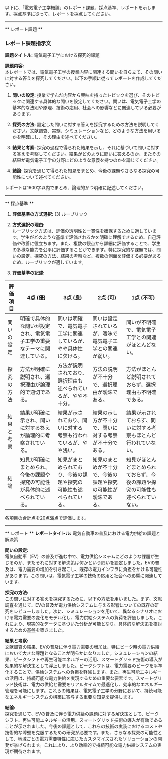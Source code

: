 以下に、「電気電子工学概論」のレポート課題、採点基準、レポートを示します。採点基準に従って、レポートを採点してください。

---------------------------------------
** レポート課題 **

### レポート課題指示文

**課題タイトル:** 電気電子工学における探究的課題

**課題内容:**  
本レポートでは、電気電子工学の授業内容に関連する問いを自ら立て、その問いに対する答えを探究してください。以下の手順に従ってレポートを作成してください。

1. **問いの設定:** 授業で学んだ内容から興味を持ったトピックを選び、そのトピックに関連する具体的な問いを設定してください。問いは、電気電子工学の基本的な法則や原理、技術の応用、社会への影響などに関連している必要があります。

2. **探究の方法:** 設定した問いに対する答えを探究するための方法を説明してください。文献調査、実験、シミュレーションなど、どのような方法を用いるかを明確にし、その理由を述べてください。

3. **結果と考察:** 探究の過程で得られた結果を示し、それに基づいて問いに対する答えを考察してください。結果がどのように問いに答えるのか、またその結果が電気電子工学の分野にどのような意義を持つのかを論じてください。

4. **結論:** 探究を通じて得られた知見をまとめ、今後の課題やさらなる探究の可能性について述べてください。

レポートは1600字以内でまとめ、論理的かつ明確に記述してください。

---------------------------------------
** 採点基準 **

1. **評価基準の方式選択:** (3) ルーブリック

2. **方式選択の理由:**  
ルーブリック方式は、評価の透明性と一貫性を確保するために適しています。学生がどのような基準で評価されるかを明確に理解できるため、自己評価や改善に役立ちます。また、複数の観点から詳細に評価することで、学生の多様な能力を公平に評価することができます。特に探究的な課題では、問いの設定、探究の方法、結果の考察など、複数の側面を評価する必要があるため、ルーブリックが適しています。

3. **評価基準の記述:**

| 評価項目         | 4点 (優)                                                                 | 3点 (良)                                                               | 2点 (可)                                                               | 1点 (不可)                                                             |
|------------------|--------------------------------------------------------------------------|------------------------------------------------------------------------|------------------------------------------------------------------------|------------------------------------------------------------------------|
| 問いの設定       | 明確で具体的な問いが設定され、電気電子工学の重要なテーマに関連している。 | 問いは明確で、電気電子工学に関連しているが、やや具体性に欠ける。       | 問いは設定されているが、曖昧で電気電子工学との関連が弱い。           | 問いが不明確で、電気電子工学との関連がほとんどない。                 |
| 探究の方法       | 方法が明確に説明され、選択理由が論理的で適切である。                     | 方法が説明されており、選択理由も述べられているが、やや不十分。         | 方法の説明が不十分で、選択理由が曖昧である。                         | 方法がほとんど説明されておらず、選択理由も不明確である。             |
| 結果と考察       | 結果が明確に示され、問いに対する答えが論理的に考察されている。           | 結果が示されており、問いに対する考察も行われているが、やや浅い。       | 結果の示し方が不十分で、問いに対する考察が不十分である。             | 結果が示されておらず、問いに対する考察もほとんど行われていない。     |
| 結論             | 知見が明確にまとめられ、今後の課題や探究の可能性が具体的に述べられている。 | 知見がまとめられており、今後の課題や探究の可能性も述べられている。   | 知見のまとめが不十分で、今後の課題や探究の可能性が曖昧である。       | 知見がほとんどまとめられておらず、今後の課題や探究の可能性も述べられていない。 |

各項目の合計点を20点満点で評価します。

---------------------------------------
** レポート **
**レポートタイトル:** 電気自動車の普及における電力供給の課題と解決策

**問いの設定:**  
電気自動車（EV）の普及が進む中で、電力供給システムにどのような課題が生じるのか、またそれに対する解決策は何かという問いを設定しました。EVの普及は、電力需要の増加を引き起こし、既存の電力インフラに負担をかける可能性があります。この問いは、電気電子工学の技術の応用と社会への影響に関連しています。

**探究の方法:**  
この問いに対する答えを探究するために、以下の方法を用いました。まず、文献調査を通じて、EVの普及が電力供給システムに与える影響についての既存の研究をレビューしました。次に、シミュレーションを用いて、異なるシナリオにおける電力需要の変化をモデル化し、電力供給システムの負荷を評価しました。これにより、現実的なデータに基づいた分析が可能となり、具体的な解決策を検討するための基盤を築きました。

**結果と考察:**  
文献調査の結果、EVの普及に伴う電力需要の増加は、特にピーク時の電力供給において大きな課題となることが明らかになりました。シミュレーションの結果、ピークシフトや再生可能エネルギーの活用、スマートグリッド技術の導入が効果的な解決策として浮上しました。ピークシフトは、電力需要のピークを平準化することで、供給システムへの負担を軽減します。また、再生可能エネルギーの活用は、持続可能な電力供給を実現するための重要な要素です。スマートグリッド技術は、電力の供給と需要をリアルタイムで最適化し、効率的なエネルギー管理を可能にします。これらの結果は、電気電子工学の分野において、持続可能なエネルギーシステムの構築に寄与する重要な知見を提供します。

**結論:**  
探究を通じて、EVの普及に伴う電力供給の課題に対する解決策として、ピークシフト、再生可能エネルギーの活用、スマートグリッド技術の導入が有効であることが示されました。今後の課題として、これらの技術の実装におけるコストや技術的な障壁を克服するための研究が必要です。また、さらなる探究の可能性として、地域ごとの電力需要特性に応じたカスタマイズされたソリューションの開発が挙げられます。これにより、より効率的で持続可能な電力供給システムの実現が期待されます。

